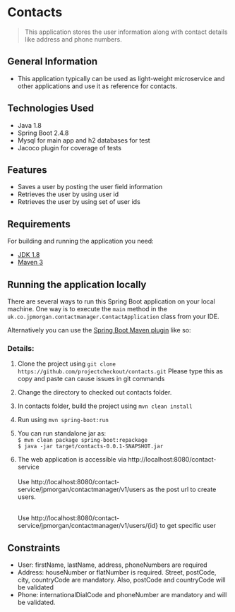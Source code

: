 # Contacts
> This application stores the user information along with 
> contact details like address and phone numbers.

## General Information
- This application typically can be used as light-weight microservice and other applications and use it as reference for contacts.

## Technologies Used
- Java 1.8
- Spring Boot 2.4.8
- Mysql for main app and h2 databases for test
- Jacoco plugin for coverage of tests

## Features
- Saves a user by posting the user field information
- Retrieves the user by using user id
- Retrieves the user by using set of user ids

## Requirements
For building and running the application you need:
- [JDK 1.8](http://www.oracle.com/technetwork/java/javase/downloads/jdk8-downloads-2133151.html)
- [Maven 3](https://maven.apache.org)

## Running the application locally
There are several ways to run this Spring Boot application on your local machine.
One way is to execute the `main` method in the `uk.co.jpmorgan.contactmanager.ContactApplication` class from your IDE.

Alternatively you can use the [Spring Boot Maven plugin](https://docs.spring.io/spring-boot/docs/current/reference/html/build-tool-plugins-maven-plugin.html) like so:

### Details:
1. Clone the project using
   `git clone https://github.com/projectcheckout/contacts.git`
   Please type this as copy and paste can cause issues in git commands
2. Change the directory to checked out contacts folder.
3. In contacts folder, build the project using
   `mvn clean install`
4. Run using `mvn spring-boot:run`
5. You can run standalone jar as: <br>
   `$ mvn clean package spring-boot:repackage` <br>
   `$ java -jar target/contacts-0.0.1-SNAPSHOT.jar`
6. The web application is accessible via http://localhost:8080/contact-service <br>
   <br>Use http://localhost:8080/contact-service/jpmorgan/contactmanager/v1/users as the post url to create users.

   <br>Use http://localhost:8080/contact-service/jpmorgan/contactmanager/v1/users/{id} to get specific user

## Constraints
- User: firstName, lastName, address, phoneNumbers are required
- Address: houseNumber or flatNumber is required. Street, postCode, city, countryCode are mandatory.
  Also, postCode and countryCode will be validated
- Phone: internationalDialCode and phoneNumber are mandatory and will be validated.